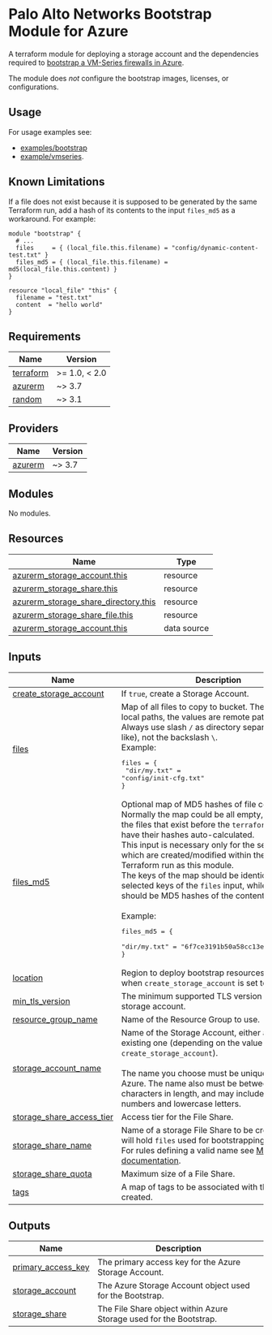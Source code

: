 # Palo Alto Networks Bootstrap Module for Azure

A terraform module for deploying a storage account and the dependencies required
to [bootstrap a VM-Series firewalls in Azure](https://docs.paloaltonetworks.com/vm-series/9-1/vm-series-deployment/bootstrap-the-vm-series-firewall/bootstrap-the-vm-series-firewall-in-azure.html#idd51f75b8-e579-44d6-a809-2fafcfe4b3b6).

The module does *not* configure the bootstrap images, licenses, or configurations.

## Usage

For usage examples see:
* [examples/bootstrap](../../examples/bootstrap/README.md)
* [example/vmseries](../../examples/vmseries/README.md).

## Known Limitations

If a file does not exist because it is supposed to be generated by the same Terraform run, add a hash of its contents to
the input `files_md5` as a workaround. For example:

```hcl2
module "bootstrap" {
  # ...
  files     = { (local_file.this.filename) = "config/dynamic-content-test.txt" }
  files_md5 = { (local_file.this.filename) = md5(local_file.this.content) }
}

resource "local_file" "this" {
  filename = "test.txt"
  content  = "hello world"
}
```

<!-- BEGINNING OF PRE-COMMIT-TERRAFORM DOCS HOOK -->
## Requirements

| Name | Version |
|------|---------|
| <a name="requirement_terraform"></a> [terraform](#requirement\_terraform) | >= 1.0, < 2.0 |
| <a name="requirement_azurerm"></a> [azurerm](#requirement\_azurerm) | ~> 3.7 |
| <a name="requirement_random"></a> [random](#requirement\_random) | ~> 3.1 |

## Providers

| Name | Version |
|------|---------|
| <a name="provider_azurerm"></a> [azurerm](#provider\_azurerm) | ~> 3.7 |

## Modules

No modules.

## Resources

| Name | Type |
|------|------|
| [azurerm_storage_account.this](https://registry.terraform.io/providers/hashicorp/azurerm/latest/docs/resources/storage_account) | resource |
| [azurerm_storage_share.this](https://registry.terraform.io/providers/hashicorp/azurerm/latest/docs/resources/storage_share) | resource |
| [azurerm_storage_share_directory.this](https://registry.terraform.io/providers/hashicorp/azurerm/latest/docs/resources/storage_share_directory) | resource |
| [azurerm_storage_share_file.this](https://registry.terraform.io/providers/hashicorp/azurerm/latest/docs/resources/storage_share_file) | resource |
| [azurerm_storage_account.this](https://registry.terraform.io/providers/hashicorp/azurerm/latest/docs/data-sources/storage_account) | data source |

## Inputs

| Name | Description | Type | Default | Required |
|------|-------------|------|---------|:--------:|
| <a name="input_create_storage_account"></a> [create\_storage\_account](#input\_create\_storage\_account) | If `true`, create a Storage Account. | `bool` | `true` | no |
| <a name="input_files"></a> [files](#input\_files) | Map of all files to copy to bucket. The keys are local paths, the values are remote paths.<br>Always use slash `/` as directory separator (unix-like), not the backslash `\`.<br>Example:<pre>files = {<br>  "dir/my.txt" = "config/init-cfg.txt"<br>}</pre> | `map(string)` | `{}` | no |
| <a name="input_files_md5"></a> [files\_md5](#input\_files\_md5) | Optional map of MD5 hashes of file contents.<br>Normally the map could be all empty, because all the files that exist before the `terraform apply` will have their hashes auto-calculated.<br>This input is necessary only for the selected files which are created/modified within the same Terraform run as this module.<br>The keys of the map should be identical with selected keys of the `files` input, while the values should be MD5 hashes of the contents of that file.<br><br>Example:<pre>files_md5 = {<br>    "dir/my.txt" = "6f7ce3191b50a58cc13e751a8f7ae3fd"<br>}</pre> | `map(string)` | `{}` | no |
| <a name="input_location"></a> [location](#input\_location) | Region to deploy bootstrap resources. Ignored when `create_storage_account` is set to `false`. | `string` | `null` | no |
| <a name="input_min_tls_version"></a> [min\_tls\_version](#input\_min\_tls\_version) | The minimum supported TLS version for the storage account. | `string` | `"TLS1_2"` | no |
| <a name="input_resource_group_name"></a> [resource\_group\_name](#input\_resource\_group\_name) | Name of the Resource Group to use. | `string` | n/a | yes |
| <a name="input_storage_account_name"></a> [storage\_account\_name](#input\_storage\_account\_name) | Name of the Storage Account, either a new or an existing one (depending on the value of `create_storage_account`).<br><br>The name you choose must be unique across Azure. The name also must be between 3 and 24 characters in length, and may include only numbers and lowercase letters. | `string` | n/a | yes |
| <a name="input_storage_share_access_tier"></a> [storage\_share\_access\_tier](#input\_storage\_share\_access\_tier) | Access tier for the File Share. | `string` | `"Cool"` | no |
| <a name="input_storage_share_name"></a> [storage\_share\_name](#input\_storage\_share\_name) | Name of a storage File Share to be created that will hold `files` used for bootstrapping.<br>For rules defining a valid name see [Microsoft documentation](https://docs.microsoft.com/en-us/rest/api/storageservices/Naming-and-Referencing-Shares--Directories--Files--and-Metadata#share-names). | `string` | n/a | yes |
| <a name="input_storage_share_quota"></a> [storage\_share\_quota](#input\_storage\_share\_quota) | Maximum size of a File Share. | `number` | `50` | no |
| <a name="input_tags"></a> [tags](#input\_tags) | A map of tags to be associated with the resources created. | `map(string)` | `{}` | no |

## Outputs

| Name | Description |
|------|-------------|
| <a name="output_primary_access_key"></a> [primary\_access\_key](#output\_primary\_access\_key) | The primary access key for the Azure Storage Account. |
| <a name="output_storage_account"></a> [storage\_account](#output\_storage\_account) | The Azure Storage Account object used for the Bootstrap. |
| <a name="output_storage_share"></a> [storage\_share](#output\_storage\_share) | The File Share object within Azure Storage used for the Bootstrap. |
<!-- END OF PRE-COMMIT-TERRAFORM DOCS HOOK -->

